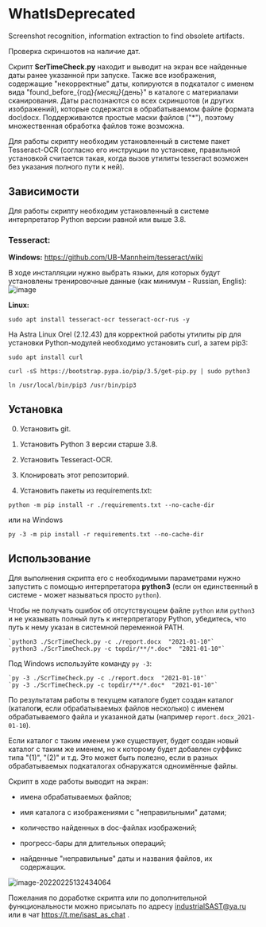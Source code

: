 # WhatIsDeprecated
Screenshot recognition, information extraction to find obsolete artifacts.

Проверка скриншотов на наличие дат.

Скрипт **ScrTimeCheck.py** находит и выводит на экран все найденные даты ранее указанной при запуске. 
Также все изображения, содержащие "некорректные" даты, копируются в подкаталог с именем вида "found_before_{год}_{месяц}_{день}" в каталоге с материалами сканирования.
Даты распознаются со всех скриншотов \(и других изображений\), которые содержатся в обрабатываемом файле формата doc\\docx. Поддерживаются простые маски файлов \("*"\), поэтому множественная обработка файлов тоже возможна.

Для работы скрипту необходим установленный в системе пакет Tesseract-OCR (согласно его инструкции по установке, правильной установкой считается такая, когда вызов утилиты tesseract возможен без указания полного пути к ней).

## Зависимости

Для работы скрипту необходим установленный в системе интерпретатор Python версии равной или выше 3.8.

### Tesseract:
**Windows:**  https://github.com/UB-Mannheim/tesseract/wiki

В ходе инсталляции нужно выбрать языки, для которых будут установлены тренировочные данные (как минимум - Russian, Englis):
![image](https://user-images.githubusercontent.com/10373862/154070332-4a324de9-3144-420e-af3f-2a9a98f2a9a2.png)


**Linux:** 

`sudo apt install tesseract-ocr tesseract-ocr-rus -y`

На Astra Linux Orel (2.12.43) для корректной работы утилиты pip для установки Python-модулей необходимо установить curl, а затем pip3:

`sudo apt install curl`

`curl -sS https://bootstrap.pypa.io/pip/3.5/get-pip.py | sudo python3`

`ln /usr/local/bin/pip3 /usr/bin/pip3`


## Установка 

0. Установить git.

1. Установить Python 3 версии старше 3.8.

2. Установить Tesseract-OCR.

3. Клонировать этот репозиторий.

4. Установить пакеты из requirements.txt:

`python -m pip install -r ./requirements.txt --no-cache-dir`

или на Windows

`py -3 -m pip install -r requirements.txt --no-cache-dir`


## Использование

Для выполнения скрипта его с необходимыми параметрами нужно запустить с помощью интерпретатора **python3** (если он единственный в системе - может называться просто `python`). 

Чтобы не получать ошибок об отсутствующем файле `python` или `python3` и не указывать полный путь к интерпретатору Python, убедитесь, что путь к нему указан в системной переменной PATH.

    `python3 ./ScrTimeCheck.py -c ./report.docx  "2021-01-10"`
    `python3 ./ScrTimeCheck.py -c topdir/**/*.doc*  "2021-01-10"`

Под Windows используйте команду `py -3`:

    `py -3 ./ScrTimeCheck.py -c ./report.docx  "2021-01-10"`
    `py -3 ./ScrTimeCheck.py -c topdir/**/*.doc*  "2021-01-10"`




По результатам работы в текущем каталоге будет создан каталог (каталог**и**, если обрабатываемых файлов несколько) с именем обрабатываемого файла и указанной даты (например `report.docx_2021-01-10`).

Если каталог с таким именем уже существует, будет создан новый каталог с таким же именем, но к которому будет добавлен суффикс типа "(1)", "(2)" и т.д. Это может быть полезно, если в разных обрабатываемых подкаталогах обнаружатся одноимённые файлы.

Скрипт в ходе работы выводит на экран: 

- имена обрабатываемых файлов;

- имя каталога с изображениями с "неправильными" датами;

- количество найденных в doc-файлах изображений;

- прогресс-бары для длительных операций;

- найденные "неправильные" даты и названия файлов, их содержащих. 

  

![image-20220225132434064](C:\Users\URM\AppData\Roaming\Typora\typora-user-images\image-20220225132434064.png)



Пожелания по доработке скрипта или по дополнительной функциональности можно присылать по адресу industrialSAST@ya.ru или в чат https://t.me/isast_as_chat .
